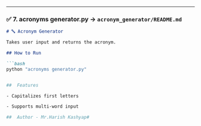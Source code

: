 
---

### ✅ 7. acronyms generator.py → `acronym_generator/README.md`
```markdown
# 🔤 Acronym Generator

Takes user input and returns the acronym.

## How to Run

```bash
python "acronyms generator.py"


##  Features

- Capitalizes first letters

- Supports multi-word input

##  Author - Mr.Harish Kashyap#